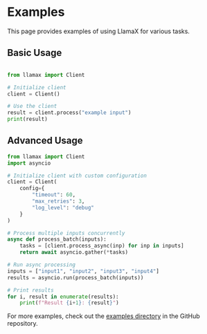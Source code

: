 # Examples

This page provides examples of using LlamaX for various tasks.

## Basic Usage

```python

from llamax import Client

# Initialize client
client = Client()

# Use the client
result = client.process("example input")
print(result)
```

## Advanced Usage

```python
from llamax import Client
import asyncio

# Initialize client with custom configuration
client = Client(
    config={
        "timeout": 60,
        "max_retries": 3,
        "log_level": "debug"
    }
)

# Process multiple inputs concurrently
async def process_batch(inputs):
    tasks = [client.process_async(inp) for inp in inputs]
    return await asyncio.gather(*tasks)

# Run async processing
inputs = ["input1", "input2", "input3", "input4"]
results = asyncio.run(process_batch(inputs))

# Print results
for i, result in enumerate(results):
    print(f"Result {i+1}: {result}")
```

For more examples, check out the [examples directory](https://github.com/llamasearchai/llamax/tree/main/examples) in the GitHub repository.
